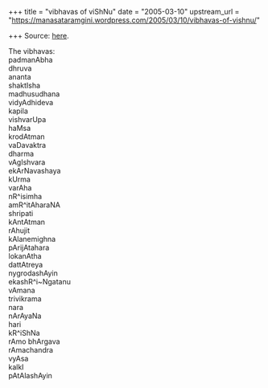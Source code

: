 +++
title = "vibhavas of viShNu"
date = "2005-03-10"
upstream_url = "https://manasataramgini.wordpress.com/2005/03/10/vibhavas-of-vishnu/"

+++
Source: [here](https://manasataramgini.wordpress.com/2005/03/10/vibhavas-of-vishnu/).

The vibhavas:  
padmanAbha  
dhruva  
ananta  
shaktIsha  
madhusudhana  
vidyAdhideva  
kapila  
vishvarUpa  
haMsa  
krodAtman  
vaDavaktra  
dharma  
vAgIshvara  
ekArNavashaya  
kUrma  
varAha  
nR^isimha  
amR^itAharaNA  
shripati  
kAntAtman  
rAhujit  
kAlanemighna  
pArijAtahara  
lokanAtha  
dattAtreya  
nygrodashAyin  
ekashR^i\~Ngatanu  
vAmana  
trivikrama  
nara  
nArAyaNa  
hari  
kR^iShNa  
rAmo bhArgava  
rAmachandra  
vyAsa  
kalkI  
pAtAlashAyin

